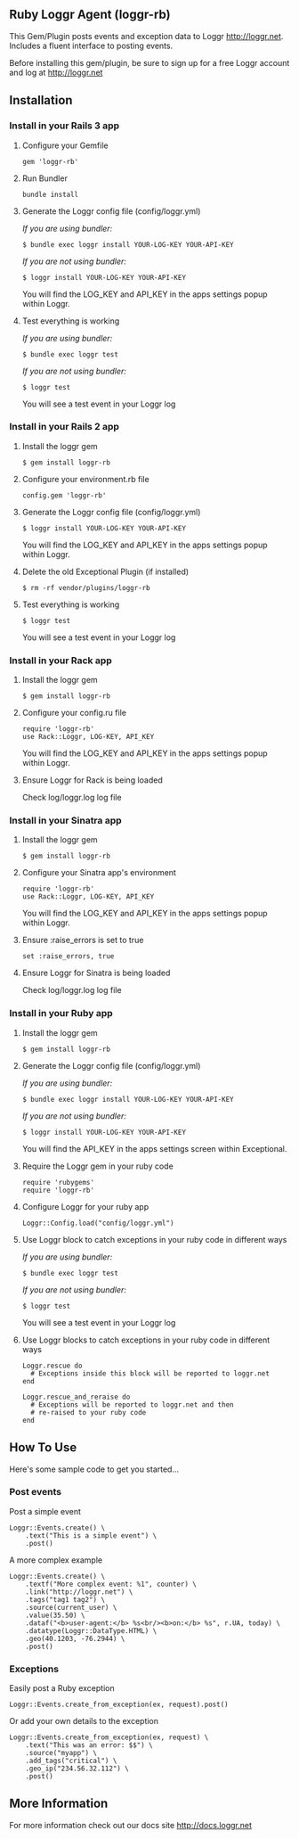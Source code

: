 ## Ruby Loggr Agent (loggr-rb)

This Gem/Plugin posts events and exception data to Loggr <http://loggr.net>. Includes a fluent interface to posting events.

Before installing this gem/plugin, be sure to sign up for a free Loggr account and log at <http://loggr.net>

## Installation
### Install in your Rails 3 app

1. Configure your Gemfile

	```
	gem 'loggr-rb'
	```

2. Run Bundler
	
	```
	bundle install
	```

3. Generate the Loggr config file (config/loggr.yml)

	*If you are using bundler:*

	```
	$ bundle exec loggr install YOUR-LOG-KEY YOUR-API-KEY
	```

	*If you are not using bundler:*

	```
	$ loggr install YOUR-LOG-KEY YOUR-API-KEY
	```

	You will find the LOG_KEY and API_KEY in the apps settings popup within Loggr.

4. Test everything is working

	*If you are using bundler:*

	```
	$ bundle exec loggr test
	```

	*If you are not using bundler:*

	```
	$ loggr test
	```

	You will see a test event in your Loggr log

### Install in your Rails 2 app

1. Install the loggr gem

	```
	$ gem install loggr-rb
	```

2. Configure your environment.rb file
	
	```
	config.gem 'loggr-rb'
	```

3. Generate the Loggr config file (config/loggr.yml)

	```
	$ loggr install YOUR-LOG-KEY YOUR-API-KEY
	```

	You will find the LOG_KEY and API_KEY in the apps settings popup within Loggr.

4. Delete the old Exceptional Plugin (if installed)

	```
	$ rm -rf vendor/plugins/loggr-rb
	```

5. Test everything is working

	```
	$ loggr test
	```

	You will see a test event in your Loggr log

### Install in your Rack app

1. Install the loggr gem

	```
	$ gem install loggr-rb
	```

2. Configure your config.ru file

	```
	require 'loggr-rb'
	use Rack::Loggr, LOG-KEY, API_KEY
	```

	You will find the LOG_KEY and API_KEY in the apps settings popup within Loggr.

3. Ensure Loggr for Rack is being loaded

	Check log/loggr.log log file

### Install in your Sinatra app

1. Install the loggr gem

	```
	$ gem install loggr-rb
	```

2. Configure your Sinatra app's environment

	```
	require 'loggr-rb'
	use Rack::Loggr, LOG-KEY, API_KEY
	```

	You will find the LOG_KEY and API_KEY in the apps settings popup within Loggr.

3. Ensure :raise_errors is set to true

	```
	set :raise_errors, true
	```

4. Ensure Loggr for Sinatra is being loaded

	Check log/loggr.log log file

### Install in your Ruby app

1. Install the loggr gem

	```
	$ gem install loggr-rb
	```

2. Generate the Loggr config file (config/loggr.yml)

	*If you are using bundler:*

	```
	$ bundle exec loggr install YOUR-LOG-KEY YOUR-API-KEY
	```

	*If you are not using bundler:*

	```
	$ loggr install YOUR-LOG-KEY YOUR-API-KEY
	```

	You will find the API_KEY in the apps settings screen within Exceptional.

3. Require the Loggr gem in your ruby code

	```
	require 'rubygems'
	require 'loggr-rb'
	```

4. Configure Loggr for your ruby app

	```
	Loggr::Config.load("config/loggr.yml")
	```

5. Use Loggr block to catch exceptions in your ruby code in different ways

	*If you are using bundler:*

	```
	$ bundle exec loggr test
	```

	*If you are not using bundler:*

	```
	$ loggr test
	```

	You will see a test event in your Loggr log

6. Use Loggr blocks to catch exceptions in your ruby code in different ways

	```
	Loggr.rescue do
	  # Exceptions inside this block will be reported to loggr.net
	end

	Loggr.rescue_and_reraise do
	  # Exceptions will be reported to loggr.net and then
	  # re-raised to your ruby code
	end
	```

## How To Use

Here's some sample code to get you started...

### Post events

Post a simple event

	Loggr::Events.create() \
		.text("This is a simple event") \
		.post()

A more complex example

	Loggr::Events.create() \
		.textf("More complex event: %1", counter) \
		.link("http://loggr.net") \
		.tags("tag1 tag2") \
		.source(current_user) \
		.value(35.50) \
		.dataf("<b>user-agent:</b> %s<br/><b>on:</b> %s", r.UA, today) \
		.datatype(Loggr::DataType.HTML) \
		.geo(40.1203, -76.2944) \
		.post()

### Exceptions

Easily post a Ruby exception

	Loggr::Events.create_from_exception(ex, request).post()

Or add your own details to the exception

	Loggr::Events.create_from_exception(ex, request) \
		.text("This was an error: $$") \
		.source("myapp") \
		.add_tags("critical") \
		.geo_ip("234.56.32.112") \
		.post()

## More Information
For more information check out our docs site <http://docs.loggr.net>

